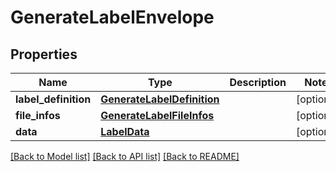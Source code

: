 # GenerateLabelEnvelope

## Properties
Name | Type | Description | Notes
------------ | ------------- | ------------- | -------------
**label_definition** | [**GenerateLabelDefinition**](GenerateLabelDefinition.md) |  | [optional] 
**file_infos** | [**GenerateLabelFileInfos**](GenerateLabelFileInfos.md) |  | [optional] 
**data** | [**LabelData**](LabelData.md) |  | [optional] 

[[Back to Model list]](../README.md#documentation-for-models) [[Back to API list]](../README.md#documentation-for-api-endpoints) [[Back to README]](../README.md)

